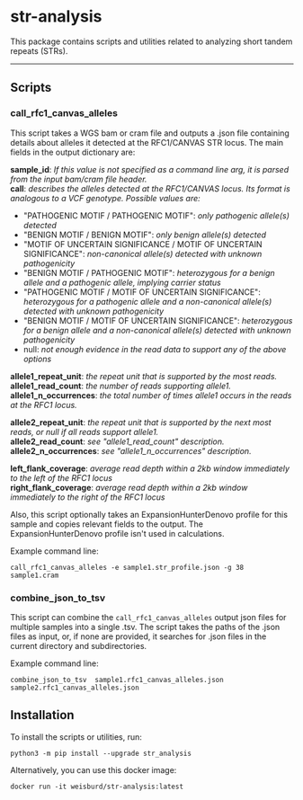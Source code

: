 # str-analysis
This package contains scripts and utilities related to analyzing short tandem repeats (STRs). 

---
## Scripts

### call_rfc1_canvas_alleles

This script takes a WGS bam or cram file and outputs a .json file containing details about alleles it 
detected at the RFC1/CANVAS STR locus. The main fields in the output dictionary are:

**sample_id**: *If this value is not specified as a command line arg, it is parsed from the input bam/cram file header.*    
**call**: *describes the alleles detected at the RFC1/CANVAS locus. Its format is analogous to a VCF genotype. Possible values are:*
* "PATHOGENIC MOTIF / PATHOGENIC MOTIF": *only pathogenic allele(s) detected*
* "BENIGN MOTIF / BENIGN MOTIF": *only benign allele(s) detected*
* "MOTIF OF UNCERTAIN SIGNIFICANCE / MOTIF OF UNCERTAIN SIGNIFICANCE": *non-canonical allele(s) detected with unknown pathogenicity*
* "BENIGN MOTIF / PATHOGENIC MOTIF": *heterozygous for a benign allele and a pathogenic allele, implying carrier status*
* "PATHOGENIC MOTIF / MOTIF OF UNCERTAIN SIGNIFICANCE": *heterozygous for a pathogenic allele and a non-canonical allele(s) detected with unknown pathogenicity*
* "BENIGN MOTIF / MOTIF OF UNCERTAIN SIGNIFICANCE": *heterozygous for a benign allele and a non-canonical allele(s) detected with unknown pathogenicity*
* null: *not enough evidence in the read data to support any of the above options*

**allele1_repeat_unit**: *the repeat unit that is supported by the most reads.*  
**allele1_read_count**: *the number of reads supporting allele1.*  
**allele1_n_occurrences**: *the total number of times allele1 occurs in the reads at the RFC1 locus.*  

**allele2_repeat_unit**: *the repeat unit that is supported by the next most reads, or null if all reads support allele1.*  
**allele2_read_count**: *see "allele1_read_count" description.*  
**allele2_n_occurrences**: *see "allele1_n_occurrences" description.*  

**left_flank_coverage**: *average read depth within a 2kb window immediately to the left of the RFC1 locus*  
**right_flank_coverage**: *average read depth within a 2kb window immediately to the right of the RFC1 locus* 

Also, this script optionally takes an ExpansionHunterDenovo profile for this sample and copies relevant fields to the
output. The ExpansionHunterDenovo profile isn't used in calculations. 

Example command line:

```
call_rfc1_canvas_alleles -e sample1.str_profile.json -g 38 sample1.cram
```

### combine_json_to_tsv

This script can combine the `call_rfc1_canvas_alleles` output json files for multiple samples into 
a single .tsv. The script takes the paths of the .json files as input, or, if none are provided, it searches for .json 
files in the current directory and subdirectories.

Example command line:
```
combine_json_to_tsv  sample1.rfc1_canvas_alleles.json  sample2.rfc1_canvas_alleles.json
```

## Installation

To install the scripts or utilities, run:

```
python3 -m pip install --upgrade str_analysis
```

Alternatively, you can use this docker image:

```
docker run -it weisburd/str-analysis:latest
```

